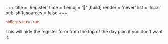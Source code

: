 +++
title = 'Register'
time = 1
emoji= '📝' 
[build]
  render = 'never'
  list = 'local'
  publishResources = false
+++

```toml
noRegister=true
```

This will hide the register form from the top of the day plan if you don't want it.
